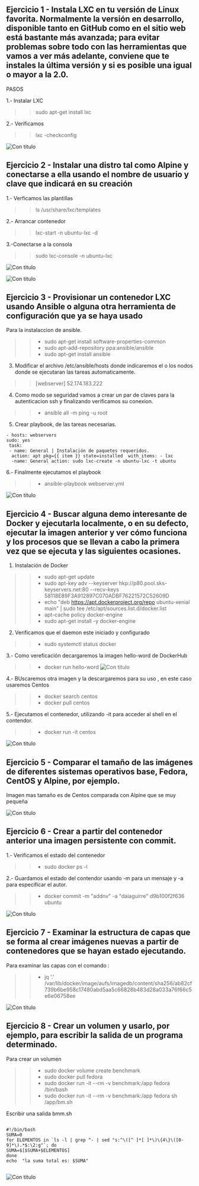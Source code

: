 ## Ejercicio 1 - Instala LXC en tu versión de Linux favorita. Normalmente la versión en desarrollo, disponible tanto en GitHub como en el sitio web está bastante más avanzada; para evitar problemas sobre todo con las herramientas que vamos a ver más adelante, conviene que te instales la última versión y si es posible una igual o mayor a la 2.0.

PASOS


1.- Instalar LXC 

>
>> sudo apt-get install lxc

2.- Verificamos 

>
>> lxc -checkconfig

![Con titulo](https://github.com/daiaguirre979/CC-Master/raw/master/contenedor.PNG "ansible")


## Ejercicio 2 - Instalar una distro tal como Alpine y conectarse a ella usando el nombre de usuario y clave que indicará en su creación


1.- Verficamos las plantillas

>
>> ls /usr/share/lxc/templates

2.- Arrancar contenedor 

>
>> lxc-start -n ubuntu-lxc -d 

3.-Conectarse a la consola

>
>> sudo lxc-console -n ubuntu-lxc

![Con titulo](https://github.com/daiaguirre979/CC-Master/raw/master/contenedor1.PNG "ansible")

![Con titulo](https://github.com/daiaguirre979/CC-Master/raw/master/contenedor2.PNG "ansible")


## Ejercicio 3 - Provisionar un contenedor LXC usando Ansible o alguna otra herramienta de configuración que ya se haya usado


Para la instalaccion de ansible.

>
>>	* sudo apt-get install software-properties-common
>>	* sudo apt-add-repository ppa:ansible/ansible
>>	* sudo apt-get install ansible


3. Modificar el archivo /etc/ansible/hosts donde indicaremos el o los nodos donde se ejecutaran las tareas automaticamente.

>
>>	[webserver]
>>	52.174.183.222


4. Como modo se seguridad vamos a crear un par de claves para la autenticacion ssh y finalizando verificamos su conexion.

>
>>	* ansible all -m ping -u root


5. Crear playbook, de las tareas necesarias.

~~~
- hosts: webservers
sudo: yes
 task:
 - name: General | Instalación de paquetes requeridos.
  action: apt pkg={{ item }} state=installed  with_items: - lxc 
  -name: General action: sudo lxc-create -n ubuntu-lxc -t ubuntu
~~~

6.- Finalmente ejecutamos el playbook

>
>>	* ansible-playbook webserver.yml

![Con titulo](https://github.com/daiaguirre979/CC-Master/raw/master/contenedor3.PNG "ansible")


## Ejercicio 4 - Buscar alguna demo interesante de Docker y ejecutarla localmente, o en su defecto, ejecutar la imagen anterior y ver cómo funciona y los procesos que se llevan a cabo la primera vez que se ejecuta y las siguientes ocasiones.


1. Instalación de Docker

>
>> * sudo apt-get update
>> * sudo apt-key adv --keyserver hkp://p80.pool.sks-keyservers.net:80 --recv-keys 58118E89F3A912897C070ADBF76221572C52609D
>> * echo "deb https://apt.dockerproject.org/repo ubuntu-xenial main" | sudo tee /etc/apt/sources.list.d/docker.list
>> * apt-cache policy docker-engine
>> * sudo apt-get install -y docker-engine
>>

2. Verificamos que el daemon este iniciado y configurado

>
>> * sudo systemctl status docker

3.- Como vereficación decargaremos la imagen hello-word de DockerHub

>
>> * docker run hello-word
![Con titulo](https://github.com/daiaguirre979/CC-Master/raw/master/dockerR1.PNG "docker")

4.- BUscaremos otra imagen y la descargaremos para su uso , en este caso usaremos Centos

>
>> * docker search centos
>> * docker pull centos

5.- Ejecutamos el contenedor, utilizando -it para acceder al shell en el contendor.

>
>> * docker run -it centos

![Con titulo](https://github.com/daiaguirre979/CC-Master/raw/master/dockerR2.PNG "docker")



## Ejercicio 5 - Comparar el tamaño de las imágenes de diferentes sistemas operativos base, Fedora, CentOS y Alpine, por ejemplo.

Imagen mas tamaño es de Centos comparada con Alpine que se muy pequeña

![Con titulo](https://github.com/daiaguirre979/CC-Master/raw/master/dockerR2.PNG "docker")



## Ejercicio 6 - Crear a partir del contenedor anterior una imagen persistente con commit.

1.- Verificamos el estado del contenedor

>
>> * sudo docker ps -l

2.- Guardamos el estado del contendor usando -m para un mensaje y -a para especificar el autor. 

>
>> * docker commit -m "addnv" -a "daiaguirre" d9b100f2f636 ubuntu

![Con titulo](https://github.com/daiaguirre979/CC-Master/raw/master/dockerR4.PNG "docker")



## Ejercicio 7 - Examinar la estructura de capas que se forma al crear imágenes nuevas a partir de contenedores que se hayan estado ejecutando.


Para examinar las capas con el comando :

>
>> * jq '.' /var/lib/docker/image/aufs/imagedb/content/sha256/ab82cf739b6be958c17480abd5aa5c66828b483d28a033a76f66c5e6e06758ee

![Con titulo](https://github.com/daiaguirre979/CC-Master/raw/master/dockerR5.PNG "docker")


## Ejercicio 8 - Crear un volumen y usarlo, por ejemplo, para escribir la salida de un programa determinado.


Para crear un volumen

>
>>* sudo docker volume create benchmark
>>* sudo docker pull fedora
>>* sudo docker run -it --rm -v benchmark:/app fedora /bin/bash
>>* sudo docker run -it --rm -v benchmark:/app fedora sh /app/bm.sh    


Escribir una salida bmm.sh

~~~

#!/bin/bash
SUMA=0
for ELEMENTOS in `ls -l | grep ^- | sed "s:^\([^ ]*[ ]*\)\{4\}\([0-9]*\).*$:\2:g"`; do
SUMA=$[$SUMA+$ELEMENTOS]
done
echo  "la suma total es: $SUMA"
 
~~~

![Con titulo](https://github.com/daiaguirre979/CC-Master/raw/master/dockerR7.PNG "docker")




